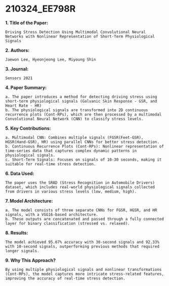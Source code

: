 # 210324_EE798R
**1. Title of the Paper:**

    Driving Stress Detection Using Multimodal Convolutional Neural Networks with Nonlinear Representation of Short-Term Physiological Signals

**2. Authors:**

    Jaewon Lee, Hyeonjeong Lee, Miyoung Shin

**3. Journal:**  

    Sensors 2021
 
**4. Paper Summary:**

    a. The paper introduces a method for detecting driving stress using short-term physiological signals (Galvanic Skin Response - GSR, and Heart Rate - HR)   
    b. The physiological signals are transformed into 2D continuous recurrence plots (Cont-RPs), which are then processed by a multimodal Convolutional Neural Network (CNN) to classify stress levels.  

**5. Key Contributions:**

    a. Multimodal CNN: Combines multiple signals (FGSR(Feet-GSR), HGSR(Hand-GSR), HR) using parallel CNNs for better stress detection.  
    b. Continuous Recurrence Plots (Cont-RPs): Nonlinear representation of time-series data that captures complex dynamic patterns in physiological signals.  
    c. Short-Term Signals: Focuses on signals of 10-30 seconds, making it suitable for real-time stress detection.  

**6. Data Used:**

    The paper uses the SRAD (Stress Recognition in Automobile Drivers) dataset, which includes real-world physiological signals collected from drivers in various stress levels (low, medium, high).

**7. Model Architecture:**

    a. The model consists of three separate CNNs for FGSR, HGSR, and HR signals, with a VGG16-based architecture.  
    b. These outputs are concatenated and passed through a fully connected layer for binary classification (stressed vs. relaxed).  

**8. Results:**

    The model achieved 95.67% accuracy with 30-second signals and 92.33% with 10-second signals, outperforming previous methods that required longer signals.

**9. Why This Approach?**

    By using multiple physiological signals and nonlinear transformations (Cont-RPs), the model captures more intricate stress-related features, improving the accuracy of real-time stress detection.
